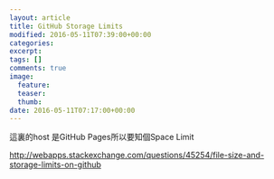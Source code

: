 ```yaml
---
layout: article
title: GitHub Storage Limits
modified: 2016-05-11T07:39:00+00:00
categories: 
excerpt:
tags: []
comments: true
image:
  feature:
  teaser:
  thumb:
date: 2016-05-11T07:17:00+00:00
---
```

<p>這裏的host 是GitHub Pages所以要知個Space Limit</p>

<a href="http://webapps.stackexchange.com/questions/45254/file-size-and-storage-limits-on-github">http://webapps.stackexchange.com/questions/45254/file-size-and-storage-limits-on-github</a>
